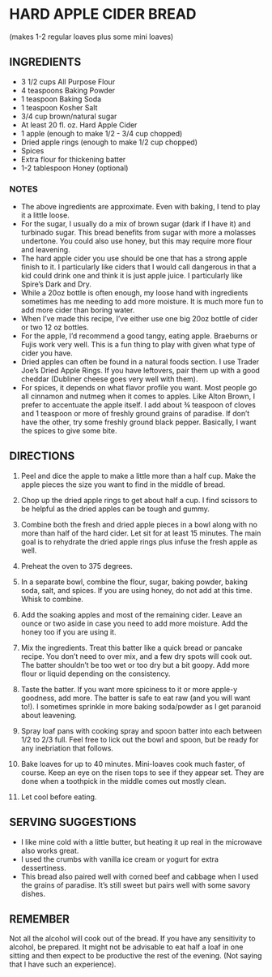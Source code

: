 # HARD APPLE CIDER BREAD

(makes 1-2 regular loaves plus some mini loaves)

## INGREDIENTS 
* 3 1/2 cups All Purpose Flour 
* 4 teaspoons Baking Powder
* 1 teaspoon Baking Soda
* 1 teaspoon Kosher Salt
* 3/4 cup brown/natural sugar 
* At least 20 fl. oz. Hard Apple Cider
* 1 apple  (enough to make 1/2 - 3/4 cup chopped)
* Dried apple rings (enough to make 1/2 cup chopped)
* Spices 
* Extra flour for thickening batter
* 1-2 tablespoon Honey (optional)

### NOTES
* The above ingredients are approximate. Even with baking, I tend to play it a little loose.
* For the sugar, I usually do a mix of brown sugar (dark if I have it) and turbinado sugar. This bread benefits from sugar with more a molasses undertone. You could also use honey, but this may require more flour and leavening.
* The hard apple cider you use should be one that has a strong apple finish to it. I particularly like ciders that I would call dangerous in that a kid could drink one and think it is just apple juice. I particularly like Spire’s Dark and Dry. 
* While a 20oz bottle is often enough, my loose hand with ingredients sometimes has me needing to add more moisture. It is much more fun to add more cider than boring water.
* When I’ve made this recipe, I’ve either use one big 20oz bottle of cider or two 12 oz bottles. 
* For the apple, I’d recommend a good tangy, eating apple. Braeburns or Fujis work very well. This is a fun thing to play with given what type of cider you have.
* Dried apples can often be found in a natural foods section. I use Trader Joe’s Dried Apple Rings. If you have leftovers, pair them up with a good cheddar (Dubliner cheese goes very well with them). 
* For spices, it depends on what flavor profile you want. Most people go all cinnamon and nutmeg when it comes to apples. Like Alton Brown, I prefer to accentuate the apple itself. I add about ¾ teaspoon of cloves and 1 teaspoon or more of freshly ground grains of paradise. If don’t have the other, try some freshly ground black pepper. Basically, I want the spices to give some bite.

## DIRECTIONS
1. Peel and dice the apple to make a little more than a half cup. Make the apple pieces the size you want to find in the middle of bread.
2. Chop up the dried apple rings to get about half a cup. I find scissors to be helpful as the dried apples can be tough and gummy.
3. Combine both the fresh and dried apple pieces in a bowl along with no more than half of the hard cider. Let sit for at least 15 minutes. The main goal is to rehydrate the dried apple rings plus infuse the fresh apple as well. 
4. Preheat the oven to 375 degrees.
5. In a separate bowl, combine the flour, sugar, baking powder, baking soda, salt, and spices. If you are using honey, do not add at this time. Whisk to combine. 
6. Add the soaking apples and most of the remaining cider. Leave an ounce or two aside in case you need to add more moisture. Add the honey too if you are using it.
7. Mix the ingredients. Treat this batter like a quick bread or pancake recipe. You don’t need to over mix, and a few dry spots will cook out. The batter shouldn’t be too wet or too dry but a bit goopy. Add more flour or liquid depending on the consistency.
8. Taste the batter. If you want more spiciness to it or more apple-y goodness, add more. The batter is safe to eat raw (and you will want to!). I sometimes sprinkle in more baking soda/powder as I get paranoid about leavening.
9. Spray loaf pans with cooking spray and spoon batter into each between 1/2 to 2/3 full. Feel free to lick out the bowl and spoon, but be ready for any inebriation that follows.

10. Bake loaves for up to 40 minutes. Mini-loaves cook much faster, of course. Keep an eye on the risen tops to see if they appear set. They are done when a toothpick in the middle comes out mostly clean.

11. Let cool before eating.

## SERVING SUGGESTIONS
* I like mine cold with a little butter, but heating it up real in the microwave also works great. 
* I used the crumbs with vanilla ice cream or yogurt for extra dessertiness.
* This bread also paired well with corned beef and cabbage when I used the grains of paradise. It’s still sweet but pairs well with some savory dishes.

## REMEMBER
Not all the alcohol will cook out of the bread. If you have any sensitivity to alcohol, be prepared. It might not be advisable to eat half a loaf in one sitting and then expect to be productive the rest of the evening. (Not saying that I have such an experience).
